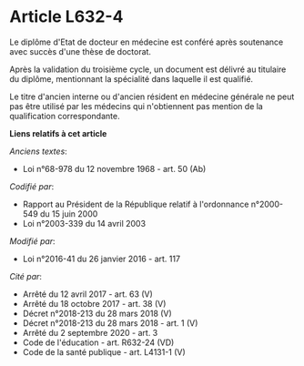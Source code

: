 # Article L632-4

Le diplôme d'Etat de docteur en médecine est conféré après soutenance avec succès d'une thèse de doctorat.

Après la validation du troisième cycle, un document est délivré au titulaire du diplôme, mentionnant  la spécialité dans
laquelle il est qualifié.

Le titre d'ancien interne ou d'ancien résident en médecine générale ne peut pas être utilisé par les médecins qui
n'obtiennent pas mention de la qualification correspondante.

**Liens relatifs à cet article**

_Anciens textes_:

  - Loi n°68-978 du 12 novembre 1968 - art. 50 (Ab)

_Codifié par_:

  - Rapport au Président de la République relatif à l'ordonnance n°2000-549 du 15 juin 2000
  - Loi n°2003-339 du 14 avril 2003

_Modifié par_:

  - Loi n°2016-41 du 26 janvier 2016 - art. 117

_Cité par_:

  - Arrêté du 12 avril 2017 - art. 63 (V)
  - Arrêté du 18 octobre 2017 - art. 38 (V)
  - Décret n°2018-213 du 28 mars 2018 (V)
  - Décret n°2018-213 du 28 mars 2018 - art. 1 (V)
  - Arrêté du 2 septembre 2020 - art. 3
  - Code de l'éducation - art. R632-24 (VD)
  - Code de la santé publique - art. L4131-1 (V)

